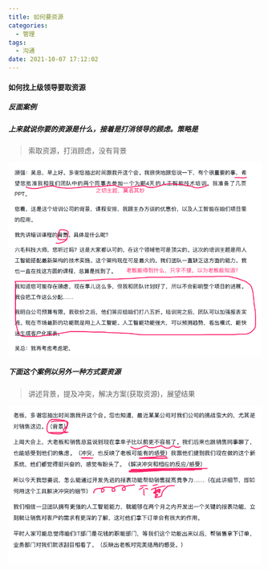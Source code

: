 ```yaml
---
title: 如何要资源
categories:
  - 管理
tags:
  - 沟通
date: 2021-10-07 17:12:02
---
```


#### 如何找上级领导要取资源

##### 反面案例

##### 上来就说你要的资源是什么，接着是打消领导的顾虑。策略是

> 索取资源，打消顾虑，没有背景

![image-20211007171623555](如何要资源/image-20211007171623555.png)



##### 下面这个案例以另外一种方式要资源

>  讲述背景，提及冲突，解决方案(获取资源)，展望结果

![image-20211007171221596](如何要资源/image-20211007171221596.png)